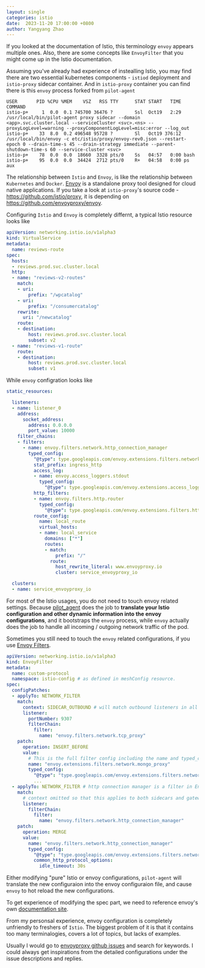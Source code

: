 ```yaml
---
layout: single
categories: istio
date:  2023-11-20 17:00:00 +0800
author: Yangyang Zhao
---
```


If you looked at the documentation of Istio, this terminology `envoy` appears multiple ones. Also, there are some concepts like `EnvoyFilter`  that you might come up in the Istio documentation.

Assuming you've already had experience of instealling Istio, you may find there are two essential kubernetes components - `istiod` deployment and `istio-proxy` sidecar container. And in `istio-proxy` container you can find  there is this `envoy` process forked from `pilot-agent`

```
USER       PID %CPU %MEM    VSZ   RSS TTY      STAT START   TIME COMMAND
istio-p+     1  0.0  0.1 745700 36476 ?        Ssl  Oct19   2:29 /usr/local/bin/pilot-agent proxy sidecar --domain <app>.svc.cluster.local --serviceCluster <svc>.<ns> --proxyLogLevel=warning --proxyComponentLogLevel=misc:error --log_out
istio-p+    33  8.0  0.2 496548 95728 ?        Sl   Oct19 376:12 /usr/local/bin/envoy -c etc/istio/proxy/envoy-rev0.json --restart-epoch 0 --drain-time-s 45 --drain-strategy immediate --parent-shutdown-time-s 60 --service-cluster <svc>
istio-p+    78  0.0  0.0  18660  3328 pts/0    Ss   04:57   0:00 bash
istio-p+    95  0.0  0.0  34424  2712 pts/0    R+   04:58   0:00 ps aux
```
The relationship between `Istio` and `Envoy`, is like the relationship between `Kubernetes` and `Docker`. [Envoy](https://www.envoyproxy.io/) is a standalone proxy tool designed for cloud native applications. If you take a look at `istio-proxy`'s source code - https://github.com/istio/proxy, it is depending on https://github.com/envoyproxy/envoy.

Configuring `Istio` and `Envoy` is completely differnt, a typical Istio resource looks like

~~~ yaml
apiVersion: networking.istio.io/v1alpha3
kind: VirtualService
metadata:
  name: reviews-route
spec:
  hosts:
  - reviews.prod.svc.cluster.local
  http:
  - name: "reviews-v2-routes"
    match:
    - uri:
        prefix: "/wpcatalog"
    - uri:
        prefix: "/consumercatalog"
    rewrite:
      uri: "/newcatalog"
    route:
    - destination:
        host: reviews.prod.svc.cluster.local
        subset: v2
  - name: "reviews-v1-route"
    route:
    - destination:
        host: reviews.prod.svc.cluster.local
        subset: v1
~~~

While `envoy` configration looks like

~~~ yaml
static_resources:

  listeners:
  - name: listener_0
    address:
      socket_address:
        address: 0.0.0.0
        port_value: 10000
    filter_chains:
    - filters:
      - name: envoy.filters.network.http_connection_manager
        typed_config:
          "@type": type.googleapis.com/envoy.extensions.filters.network.http_connection_manager.v3.HttpConnectionManager
          stat_prefix: ingress_http
          access_log:
          - name: envoy.access_loggers.stdout
            typed_config:
              "@type": type.googleapis.com/envoy.extensions.access_loggers.stream.v3.StdoutAccessLog
          http_filters:
          - name: envoy.filters.http.router
            typed_config:
              "@type": type.googleapis.com/envoy.extensions.filters.http.router.v3.Router
          route_config:
            name: local_route
            virtual_hosts:
            - name: local_service
              domains: ["*"]
              routes:
              - match:
                  prefix: "/"
                route:
                  host_rewrite_literal: www.envoyproxy.io
                  cluster: service_envoyproxy_io

  clusters:
  - name: service_envoyproxy_io
~~~

For most of the Istio usages, you do not need to touch envoy related settings. Because 
[pilot_agent](https://github.com/istio/istio/tree/master/pilot/cmd/pilot-agent) does the job to **translate your Istio configuration and other dynamic information into the envoy configurations**, and it bootstraps the `envoy` process, while `envoy` actually does the job to handle all incoming / outgoing network traffic of the pod.

Sometimes you still need to touch the `envoy` related configurations, if you use [Envoy Filters](https://istio.io/latest/docs/reference/config/networking/envoy-filter/).

~~~ yaml
apiVersion: networking.istio.io/v1alpha3
kind: EnvoyFilter
metadata:
  name: custom-protocol
  namespace: istio-config # as defined in meshConfig resource.
spec:
  configPatches:
  - applyTo: NETWORK_FILTER
    match:
      context: SIDECAR_OUTBOUND # will match outbound listeners in all sidecars
      listener:
        portNumber: 9307
        filterChain:
          filter:
            name: "envoy.filters.network.tcp_proxy"
    patch:
      operation: INSERT_BEFORE
      value:
        # This is the full filter config including the name and typed_config section.
        name: "envoy.extensions.filters.network.mongo_proxy"
        typed_config:
          "@type": "type.googleapis.com/envoy.extensions.filters.network.mongo_proxy.v3.MongoProxy"
          ...
  - applyTo: NETWORK_FILTER # http connection manager is a filter in Envoy
    match:
      # context omitted so that this applies to both sidecars and gateways
      listener:
        filterChain:
          filter:
            name: "envoy.filters.network.http_connection_manager"
    patch:
      operation: MERGE
      value:
        name: "envoy.filters.network.http_connection_manager"
        typed_config:
          "@type": "type.googleapis.com/envoy.extensions.filters.network.http_connection_manager.v3.HttpConnectionManager"
          common_http_protocol_options:
            idle_timeout: 30s
~~~

Either modifying "pure" Istio or envoy configurations, `pilot-agent` will translate the new configuraion into the envoy configuraion file, and cause `envoy` to hot reload the new configurations.


To get experience of modifying the spec part, we need to reference envoy's own [documentation site](https://www.envoyproxy.io/docs/envoy/latest/).

From my personsal experience, envoy configuration is completely unfriendly to freshers of `Istio`. The biggest problem of it is that it contains too many terminalogies, covers a lot of topics, but lacks of examples. 

Usually I would go to [envoyproxy github issues](https://github.com/envoyproxy/envoy/issues) and search for keywords. I could always get inspirations from the detailed configurations under the issue descriptions and replies.